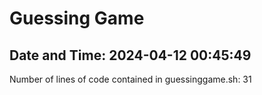 # Guessing Game

## Date and Time: 2024-04-12 00:45:49

Number of lines of code contained in guessinggame.sh:
31
